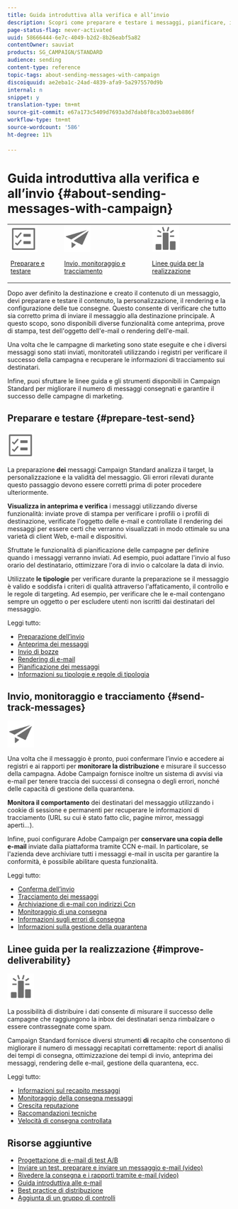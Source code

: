 ```yaml
---
title: Guida introduttiva alla verifica e all’invio
description: Scopri come preparare e testare i messaggi, pianificare, inviare e monitorare i messaggi, comprendere la gestione degli errori e della quarantena e ottimizzare la recapito.
page-status-flag: never-activated
uuid: 58666444-6e7c-4049-b2d2-8b26eabf5a82
contentOwner: sauviat
products: SG_CAMPAIGN/STANDARD
audience: sending
content-type: reference
topic-tags: about-sending-messages-with-campaign
discoiquuid: ae2eba1c-24ad-4839-afa9-5a2975570d9b
internal: n
snippet: y
translation-type: tm+mt
source-git-commit: e67a173c5409d7693a3d7dab8f8ca3b03aeb886f
workflow-type: tm+mt
source-wordcount: '586'
ht-degree: 11%

---
```



# Guida introduttiva alla verifica e all’invio {#about-sending-messages-with-campaign}

<table>
<tr>
<td><img src="assets/do-not-localize/icon_prepare.svg" width="60px"><p><a href="#prepare-test-send">Preparare e testare</a></p></td>
<td><img src="assets/do-not-localize/icon_send.svg" width="60px"><p><a href="#send-track-messages">Invio, monitoraggio e tracciamento</a></p></td>
<td><img src="assets/do-not-localize/icon_deliverability.svg" width="60px"><p><a href="#improve-deliverability">Linee guida per la realizzazione</a></p></td></tr>
</table>

Dopo aver definito la destinazione e creato il contenuto di un messaggio, devi preparare e testare il contenuto, la personalizzazione, il rendering e la configurazione delle tue consegne. Questo consente di verificare che tutto sia corretto prima di inviare il messaggio alla destinazione principale. A questo scopo, sono disponibili diverse funzionalità come anteprima, prove di stampa, test dell&#39;oggetto dell&#39;e-mail o rendering dell&#39;e-mail.

Una volta che le campagne di marketing sono state eseguite e che i diversi messaggi sono stati inviati, monitorateli utilizzando i registri per verificare il successo della campagna e recuperare le informazioni di tracciamento sui destinatari.

Infine, puoi sfruttare le linee guida e gli strumenti disponibili in Campaign Standard per migliorare il numero di messaggi consegnati e garantire il successo delle campagne di marketing.

## Preparare e testare {#prepare-test-send}

<img src="assets/do-not-localize/icon_prepare.svg" width="60px">

La preparazione **dei** messaggi Campaign Standard analizza il target, la personalizzazione e la validità del messaggio. Gli errori rilevati durante questo passaggio devono essere corretti prima di poter procedere ulteriormente.

**Visualizza in anteprima e verifica** i messaggi utilizzando diverse funzionalità: inviate prove di stampa per verificare i profili o i profili di destinazione, verificate l&#39;oggetto delle e-mail e controllate il rendering dei messaggi per essere certi che verranno visualizzati in modo ottimale su una varietà di client Web, e-mail e dispositivi.

Sfruttate le funzionalità di pianificazione delle campagne per definire quando i messaggi verranno inviati. Ad esempio, puoi adattare l&#39;invio al fuso orario del destinatario, ottimizzare l&#39;ora di invio o calcolare la data di invio.

Utilizzate **le tipologie** per verificare durante la preparazione se il messaggio è valido e soddisfa i criteri di qualità attraverso l&#39;affaticamento, il controllo e le regole di targeting. Ad esempio, per verificare che le e-mail contengano sempre un oggetto o per escludere utenti non iscritti dai destinatari del messaggio.

Leggi tutto:

* [Preparazione dell’invio](../../sending/using/preparing-the-send.md)
* [Anteprima dei messaggi](../../sending/using/previewing-messages.md)
* [Invio di bozze](../../sending/using/sending-proofs.md)
* [Rendering di e-mail](../../sending/using/email-rendering.md)
* [Pianificazione dei messaggi](../../sending/using/about-scheduling-messages.md)
* [Informazioni su tipologie e regole di tipologia](../../sending/using/about-typology-rules.md)

## Invio, monitoraggio e tracciamento {#send-track-messages}

<img src="assets/do-not-localize/icon_send.svg"  width="60px">

Una volta che il messaggio è pronto, puoi confermare l’invio e accedere ai registri e ai rapporti per **monitorare la distribuzione** e misurare il successo della campagna.  Adobe Campaign fornisce inoltre un sistema di avvisi via e-mail per tenere traccia dei successi di consegna o degli errori, nonché delle capacità di gestione della quarantena.

**Monitora il comportamento** dei destinatari del messaggio utilizzando i cookie di sessione e permanenti per recuperare le informazioni di tracciamento (URL su cui è stato fatto clic, pagine mirror, messaggi aperti...).

Infine, puoi configurare  Adobe Campaign per **conservare una copia delle e-mail** inviate dalla piattaforma tramite CCN e-mail. In particolare, se l&#39;azienda deve archiviare tutti i messaggi e-mail in uscita per garantire la conformità, è possibile abilitare questa funzionalità.

Leggi tutto:

* [Conferma dell’invio](../../sending/using/confirming-the-send.md)
* [Tracciamento dei messaggi](../../sending/using/tracking-messages.md)
* [Archiviazione di e-mail con indirizzi Ccn](../../sending/using/archiving.md)
* [Monitoraggio di una consegna](../../sending/using/monitoring-a-delivery.md)
* [Informazioni sugli errori di consegna](../../sending/using/understanding-delivery-failures.md)
* [Informazioni sulla gestione della quarantena](../../sending/using/understanding-quarantine-management.md)

## Linee guida per la realizzazione {#improve-deliverability}

<img src="assets/do-not-localize/icon_deliverability.svg"  width="60px">

La possibilità di distribuire i dati consente di misurare il successo delle campagne che raggiungono la inbox dei destinatari senza rimbalzare o essere contrassegnate come spam.

Campaign Standard fornisce diversi strumenti **di** recapito che consentono di migliorare il numero di messaggi recapitati correttamente: report di analisi dei tempi di consegna, ottimizzazione dei tempi di invio, anteprima dei messaggi, rendering delle e-mail, gestione della quarantena, ecc.

Leggi tutto:

* [Informazioni sul recapito messaggi](../../sending/using/about-deliverability.md)
* [Monitoraggio della consegna messaggi](../../sending/using/monitor-deliverability.md)
* [Crescita reputazione](../../sending/using/improving-reputation.md)
* [Raccomandazioni tecniche](../../sending/using/technical-recommendations.md)
* [Velocità di consegna controllata](../../reporting/using/delivery-throughput.md)

## Risorse aggiuntive

* [Progettazione di e-mail di test A/B](../../channels/using/designing-an-a-b-test-email.md)
* [Inviare un test, preparare e inviare un messaggio e-mail (video)](https://docs.adobe.com/content/help/en/campaign-standard-learn/tutorials/communication-channels/email/sending-test-preparing-sending-email.html)
* [Rivedere la consegna e i rapporti tramite e-mail (video)](https://docs.adobe.com/content/help/en/campaign-standard-learn/tutorials/communication-channels/email/reviewing-personalized-email-delivery-and-reports.html)
* [Guida introduttiva alle e-mail](https://helpx.adobe.com/it/campaign/kb/acs-get-started-with-emails.html)
* [Best practice di distribuzione](../../sending/using/delivery-best-practices.md)
* [Aggiunta di un gruppo di controlli](../../sending/using/control-group.md)
